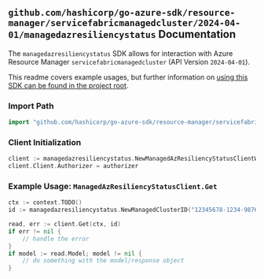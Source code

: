 
## `github.com/hashicorp/go-azure-sdk/resource-manager/servicefabricmanagedcluster/2024-04-01/managedazresiliencystatus` Documentation

The `managedazresiliencystatus` SDK allows for interaction with Azure Resource Manager `servicefabricmanagedcluster` (API Version `2024-04-01`).

This readme covers example usages, but further information on [using this SDK can be found in the project root](https://github.com/hashicorp/go-azure-sdk/tree/main/docs).

### Import Path

```go
import "github.com/hashicorp/go-azure-sdk/resource-manager/servicefabricmanagedcluster/2024-04-01/managedazresiliencystatus"
```


### Client Initialization

```go
client := managedazresiliencystatus.NewManagedAzResiliencyStatusClientWithBaseURI("https://management.azure.com")
client.Client.Authorizer = authorizer
```


### Example Usage: `ManagedAzResiliencyStatusClient.Get`

```go
ctx := context.TODO()
id := managedazresiliencystatus.NewManagedClusterID("12345678-1234-9876-4563-123456789012", "example-resource-group", "managedClusterName")

read, err := client.Get(ctx, id)
if err != nil {
	// handle the error
}
if model := read.Model; model != nil {
	// do something with the model/response object
}
```
